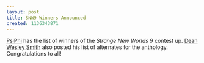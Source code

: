 ```yaml
---
layout: post
title: SNW9 Winners Announced
created: 1136343871
---
```

[PsiPhi](http://www.psiphi.org/cgi/upc-db/snw9-winners.html) has the list of winners of the _Strange New Worlds 9_ contest up.  [Dean Wesley Smith](http://www.deanwesleysmith.com/forum/viewtopic.php?t=125) also posted his list of alternates for the anthology.  Congratulations to all!
